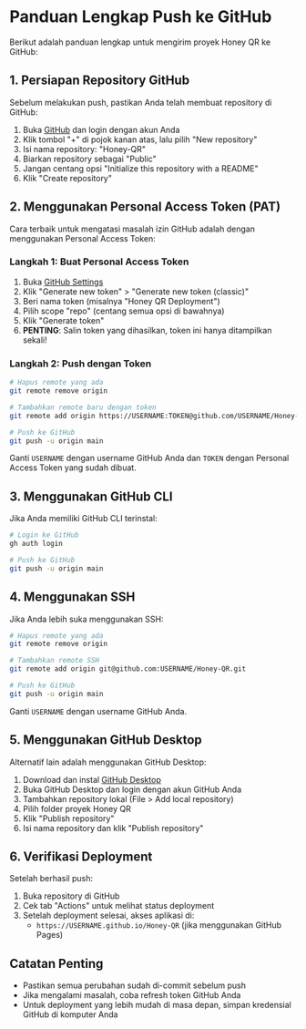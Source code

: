 # Panduan Lengkap Push ke GitHub

Berikut adalah panduan lengkap untuk mengirim proyek Honey QR ke GitHub:

## 1. Persiapan Repository GitHub

Sebelum melakukan push, pastikan Anda telah membuat repository di GitHub:

1. Buka [GitHub](https://github.com) dan login dengan akun Anda
2. Klik tombol "+" di pojok kanan atas, lalu pilih "New repository"
3. Isi nama repository: "Honey-QR"
4. Biarkan repository sebagai "Public"
5. Jangan centang opsi "Initialize this repository with a README"
6. Klik "Create repository"

## 2. Menggunakan Personal Access Token (PAT)

Cara terbaik untuk mengatasi masalah izin GitHub adalah dengan menggunakan Personal Access Token:

### Langkah 1: Buat Personal Access Token

1. Buka [GitHub Settings](https://github.com/settings/tokens)
2. Klik "Generate new token" > "Generate new token (classic)"
3. Beri nama token (misalnya "Honey QR Deployment")
4. Pilih scope "repo" (centang semua opsi di bawahnya)
5. Klik "Generate token"
6. **PENTING**: Salin token yang dihasilkan, token ini hanya ditampilkan sekali!

### Langkah 2: Push dengan Token

```bash
# Hapus remote yang ada
git remote remove origin

# Tambahkan remote baru dengan token
git remote add origin https://USERNAME:TOKEN@github.com/USERNAME/Honey-QR.git

# Push ke GitHub
git push -u origin main
```

Ganti `USERNAME` dengan username GitHub Anda dan `TOKEN` dengan Personal Access Token yang sudah dibuat.

## 3. Menggunakan GitHub CLI

Jika Anda memiliki GitHub CLI terinstal:

```bash
# Login ke GitHub
gh auth login

# Push ke GitHub
git push -u origin main
```

## 4. Menggunakan SSH

Jika Anda lebih suka menggunakan SSH:

```bash
# Hapus remote yang ada
git remote remove origin

# Tambahkan remote SSH
git remote add origin git@github.com:USERNAME/Honey-QR.git

# Push ke GitHub
git push -u origin main
```

Ganti `USERNAME` dengan username GitHub Anda.

## 5. Menggunakan GitHub Desktop

Alternatif lain adalah menggunakan GitHub Desktop:

1. Download dan instal [GitHub Desktop](https://desktop.github.com/)
2. Buka GitHub Desktop dan login dengan akun GitHub Anda
3. Tambahkan repository lokal (File > Add local repository)
4. Pilih folder proyek Honey QR
5. Klik "Publish repository"
6. Isi nama repository dan klik "Publish repository"

## 6. Verifikasi Deployment

Setelah berhasil push:

1. Buka repository di GitHub
2. Cek tab "Actions" untuk melihat status deployment
3. Setelah deployment selesai, akses aplikasi di:
   - `https://USERNAME.github.io/Honey-QR` (jika menggunakan GitHub Pages)

## Catatan Penting

- Pastikan semua perubahan sudah di-commit sebelum push
- Jika mengalami masalah, coba refresh token GitHub Anda
- Untuk deployment yang lebih mudah di masa depan, simpan kredensial GitHub di komputer Anda
